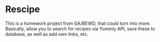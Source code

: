 # Rescipe

This is a homework project from GA/BEWD, that could turn into more.  
Basically, allow you to search for recipes via Yummly API, save these to database, as well as add own links, etc.

